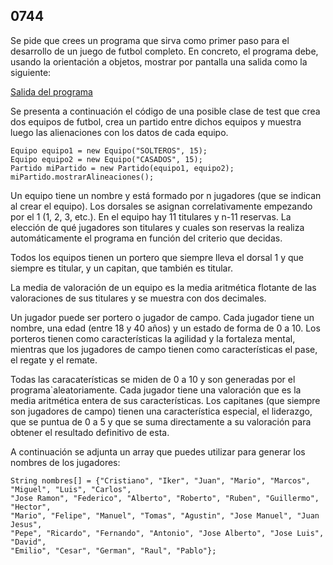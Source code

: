 ## 0744

Se pide que crees un programa que sirva como primer paso para el desarrollo de un juego de futbol completo. En concreto, el programa debe, usando la orientación a objetos, mostrar por pantalla una salida como la siguiente:

[Salida del programa](https://gist.github.com/a3d1d5a22322c4556b84)

Se presenta a continuación el código de una posible clase de test que crea dos equipos de futbol, crea un partido entre dichos equipos y muestra luego las alienaciones con los datos de cada equipo.

    Equipo equipo1 = new Equipo("SOLTEROS", 15);
    Equipo equipo2 = new Equipo("CASADOS", 15);
    Partido miPartido = new Partido(equipo1, equipo2);
    miPartido.mostrarAlineaciones();
        
Un equipo tiene un nombre y está formado por n jugadores (que se indican al crear el equipo). Los dorsales se asignan correlativamente empezando por el 1 (1, 2, 3, etc.). En el equipo hay 11 titulares y n-11 reservas. La elección de qué jugadores son titulares y cuales son reservas la realiza automáticamente el programa en función del criterio que decidas.

Todos los equipos tienen un portero que siempre lleva el dorsal 1 y que siempre es titular, y un capitan, que también es titular. 

La media de valoración de un equipo es la media aritmética flotante de las valoraciones de sus titulares y se muestra con dos decimales.

Un jugador puede ser portero o jugador de campo.  Cada jugador tiene un nombre, una edad (entre 18 y 40 años) y un estado de forma de 0 a 10. Los porteros tienen como características la agilidad y la fortaleza mental, mientras que los jugadores de campo tienen como características el pase, el regate y el remate.

Todas las caracaterísticas se miden de 0 a 10 y son generadas por el programa`aleatoriamente. Cada jugador tiene una valoración que es la media aritmética entera de sus características. Los capitanes (que siempre son jugadores de campo) tienen una característica especial, el liderazgo, que se puntua de 0 a 5 y que se suma directamente a su valoración para obtener el resultado definitivo de esta.

A continuación se adjunta un array que puedes utilizar para generar los nombres de los jugadores:

    String nombres[] = {"Cristiano", "Iker", "Juan", "Mario", "Marcos", "Miguel", "Luis", "Carlos", 
    "Jose Ramon", "Federico", "Alberto", "Roberto", "Ruben", "Guillermo", "Hector", 
    "Mario", "Felipe", "Manuel", "Tomas", "Agustin", "Jose Manuel", "Juan Jesus", 
    "Pepe", "Ricardo", "Fernando", "Antonio", "Jose Alberto", "Jose Luis", "David", 
    "Emilio", "Cesar", "German", "Raul", "Pablo"};
